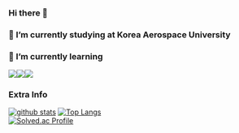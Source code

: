 ### Hi there 👋
### 🔭 I’m currently studying at Korea Aerospace University
  
### 🌱 I’m currently learning
<div style="display: flex;">
    <img src="https://img.shields.io/badge/unity-000000?style=for-the-badge&logo=unity&logoColor=white">
    <img src="https://img.shields.io/badge/csharp-512BD4?style=for-the-badge&logo=csharp&logoColor=white">
    <img src="https://img.shields.io/badge/cplusplus-00599C?style=for-the-badge&logo=cplusplus&logoColor=white">
</div>

### Extra Info
[![github stats](https://github-readme-stats.vercel.app/api?username=goliot&show_icons=true&hide_border=true&theme=radical)](https://github.com/goliot)
[![Top Langs](https://github-readme-stats.vercel.app/api/top-langs/?username=goliot&layout=compact&theme=radical)](https://github.com/goliot)  
[![Solved.ac Profile](http://mazassumnida.wtf/api/v2/generate_badge?boj=cktnals0229)](https://solved.ac/cktnals0229/)

<!--
**goliot/goliot** is a ✨ _special_ ✨ repository because its `README.md` (this file) appears on your GitHub profile.

Here are some ideas to get you started:

- 🔭 I’m currently working on ...
- 🌱 I’m currently learning ...
- 👯 I’m looking to collaborate on ...
- 🤔 I’m looking for help with ...
- 💬 Ask me about ...
- 📫 How to reach me: ...
- 😄 Pronouns: ...
- ⚡ Fun fact: ...
-->

